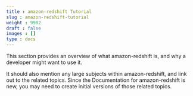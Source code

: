 ```yaml
---
title : amazon-redshift Tutorial
slug : amazon-redshift-tutorial
weight : 9982
draft : false
images : []
type : docs
---
```


This section provides an overview of what amazon-redshift is, and why a developer might want to use it.

It should also mention any large subjects within amazon-redshift, and link out to the related topics.  Since the Documentation for amazon-redshift is new, you may need to create initial versions of those related topics.

